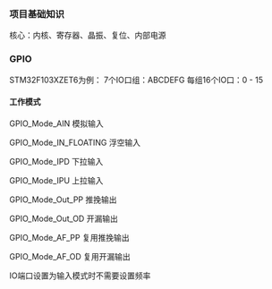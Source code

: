 ### 项目基础知识

核心：内核、寄存器、晶振、复位、内部电源


### GPIO

STM32F103XZET6为例：
7个IO口组：ABCDEFG
每组16个IO口：0 - 15



#### 工作模式

GPIO_Mode_AIN 模拟输入

GPIO_Mode_IN_FLOATING 浮空输入

GPIO_Mode_IPD 下拉输入

GPIO_Mode_IPU 上拉输入

GPIO_Mode_Out_PP 推挽输出

GPIO_Mode_Out_OD 开漏输出

GPIO_Mode_AF_PP 复用推挽输出

GPIO_Mode_AF_OD 复用开漏输出


IO端口设置为输入模式时不需要设置频率